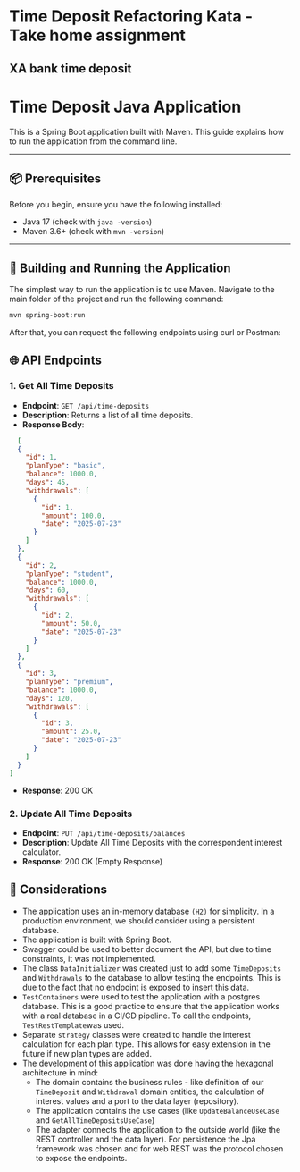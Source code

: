 # Time Deposit Refactoring Kata - Take home assignment
## XA bank time deposit

# Time Deposit Java Application

This is a Spring Boot application built with Maven. This guide explains how to run the application from the command line.

---

## 📦 Prerequisites

Before you begin, ensure you have the following installed:

- Java 17 (check with `java -version`)
- Maven 3.6+ (check with `mvn -version`)

---

## 🚀 Building and Running the Application

The simplest way to run the application is to use Maven. Navigate to the main folder of the project and run the following command:

```bash
mvn spring-boot:run
```

After that, you can request the following endpoints using curl or Postman:

## 🌐 API Endpoints

### 1. Get All Time Deposits
- **Endpoint**: `GET /api/time-deposits`
- **Description**: Returns a list of all time deposits.
- **Response Body**:
```json 
  [
  {
    "id": 1,
    "planType": "basic",
    "balance": 1000.0,
    "days": 45,
    "withdrawals": [
      {
        "id": 1,
        "amount": 100.0,
        "date": "2025-07-23"
      }
    ]
  },
  {
    "id": 2,
    "planType": "student",
    "balance": 1000.0,
    "days": 60,
    "withdrawals": [
      {
        "id": 2,
        "amount": 50.0,
        "date": "2025-07-23"
      }
    ]
  },
  {
    "id": 3,
    "planType": "premium",
    "balance": 1000.0,
    "days": 120,
    "withdrawals": [
      {
        "id": 3,
        "amount": 25.0,
        "date": "2025-07-23"
      }
    ]
  }
]
```
- **Response**: 200 OK

### 2. Update All Time Deposits
- **Endpoint**: `PUT /api/time-deposits/balances`
- **Description**: Update All Time Deposits with the correspondent interest calculator.
- **Response**: 200 OK (Empty Response)

## 📝 Considerations

- The application uses an in-memory database `(H2)` for simplicity. In a production environment, we should consider using a persistent database.
- The application is built with Spring Boot.
- Swagger could be used to better document the API, but due to time constraints, it was not implemented.
- The class `DataInitializer` was created just to add some `TimeDeposits` and `Withdrawals` to the database to allow testing the endpoints. This is due to the fact that no endpoint is exposed to insert this data.
- `TestContainers` were used to test the application with a postgres database. This is a good practice to ensure that the application works with a real database in a CI/CD pipeline. To call the endpoints, `TestRestTemplate`was used.
- Separate `strategy` classes were created to handle the interest calculation for each plan type. This allows for easy extension in the future if new plan types are added.
- The development of this application was done having the hexagonal architecture in mind:
  - The domain contains the business rules - like definition of our `TimeDeposit` and `Withdrawal` domain entities, the calculation of interest values and a port to the data layer (repository).
  - The application contains the use cases (like `UpdateBalanceUseCase` and `GetAllTimeDepositsUseCase`)
  - The adapter connects the application to the outside world (like the REST controller and the data layer). For persistence the Jpa framework was chosen and for web REST was the protocol chosen to expose the endpoints.